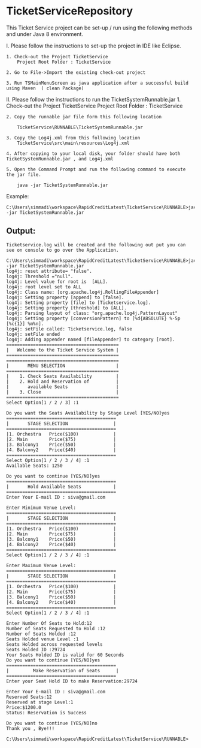 # TicketServiceRepository
This Ticket Service project can be set-up / run using the following methods and under Java 8 environment.

I. Please follow the instructions to set-up the project in IDE like Eclipse.

	1. Check-out the Project TicketService
	    Project Root Folder : TicketService

	2. Go to File->Import the existing check-out project 

	3. Run TSMainMenuScreen as java application after a successful build using Maven  ( clean Package)

II. Please follow the instructions to run the TicketSystemRunnable.jar
	1. Check-out the Project TicketService
	    Project Root Folder : TicketService

	2. Copy the runnable jar file form this following location 

		TicketService\RUNNABLE\TicketSystemRunnable.jar

	3. Copy the Log4j.xml from this following location 
		TicketService\src\main\resources\Log4j.xml

	4. After copying to your local disk, your folder should have both TicketSystemRunnable.jar , and Log4j.xml

	5. Open the Command Prompt and run the following command to execute the jar file.

		java -jar TicketSystemRunnable.jar

Example:

	C:\Users\simmadi\workspace\RapidCreditLatest\TicketService\RUNNABLE>java -jar TicketSystemRunnable.jar

Output:
-----------------

	Ticketservice.log will be created and the following out put you can see on console to go over the Application.

	C:\Users\simmadi\workspace\RapidCreditLatest\TicketService\RUNNABLE>java -jar TicketSystemRunnable.jar
	log4j: reset attribute= "false".
	log4j: Threshold ="null".
	log4j: Level value for root is  [ALL].
	log4j: root level set to ALL
	log4j: Class name: [org.apache.log4j.RollingFileAppender]
	log4j: Setting property [append] to [false].
	log4j: Setting property [file] to [Ticketservice.log].
	log4j: Setting property [threshold] to [ALL].
	log4j: Parsing layout of class: "org.apache.log4j.PatternLayout"
	log4j: Setting property [conversionPattern] to [%d{ABSOLUTE} %-5p [%c{1}] %m%n].
	log4j: setFile called: Ticketservice.log, false
	log4j: setFile ended
	log4j: Adding appender named [fileAppender] to category [root].
	==========================================
	|   Welcome to the Ticket Service System |
	==========================================
	==========================================
	|       MENU SELECTION                   |
	==========================================
	|    1. Check Seats Availability         |
	|    2. Hold and Reservation of          |
	|       available Seats                  |
	|    3. Close                            |
	==========================================
	Select Option[1 / 2 / 3] :1

	Do you want the Seats Availability by Stage Level [YES/NO]yes
	=========================================
	|       STAGE SELECTION                 |
	=========================================
	|1. Orchestra   Price($100)             |
	|2. Main        Price($75)              |
	|3. Balcony1    Price($50)              |
	|4. Balcony2    Price($40)              |
	=========================================
	Select Option[1 / 2 / 3 / 4] :1
	Available Seats: 1250

	Do you want to continue [YES/NO]yes
	=========================================
	|       Hold Available Seats            |
	=========================================
	Enter Your E-mail ID : siva@gmail.com

	Enter Minimum Venue Level:
	=========================================
	|       STAGE SELECTION                 |
	=========================================
	|1. Orchestra   Price($100)             |
	|2. Main        Price($75)              |
	|3. Balcony1    Price($50)              |
	|4. Balcony2    Price($40)              |
	=========================================
	Select Option[1 / 2 / 3 / 4] :1

	Enter Maximum Venue Level:
	=========================================
	|       STAGE SELECTION                 |
	=========================================
	|1. Orchestra   Price($100)             |
	|2. Main        Price($75)              |
	|3. Balcony1    Price($50)              |
	|4. Balcony2    Price($40)              |
	=========================================
	Select Option[1 / 2 / 3 / 4] :1

	Enter Number Of Seats to Hold:12
	Number of Seats Requested to Hold :12
	Number of Seats Holded :12
	Seats Holded venue Level :1
	Seats Holded across requested levels
	Seats Holded ID :29724
	Your Seats Holded ID is valid for 60 Seconds
	Do you want to continue [YES/NO]yes
	=========================================
	|         Make Reservation of Seats      |
	=========================================
	Enter your Seat Hold ID to make Reservation:29724

	Enter Your E-mail ID : siva@gmail.com
	Reserved Seats:12
	Reserved at stage Level:1
	Price:$1200.0
	Status: Reservation is Success

	Do you want to continue [YES/NO]no
	Thank you , Bye!!!

	C:\Users\simmadi\workspace\RapidCreditLatest\TicketService\RUNNABLE>


